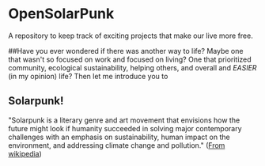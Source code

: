 # OpenSolarPunk
A repository to keep track of exciting projects that make our live more free.

##Have you ever wondered if there was another way to life? 
Maybe one that wasn't so focused on work and focused on living? One that prioritized community, ecological sustainability, helping others, and overall and *EASIER* (in my opinion) life? Then let me introduce you to
## Solarpunk!
"Solarpunk is a literary genre and art movement that envisions how the future might look if humanity succeeded in solving major contemporary challenges with an emphasis on sustainability, human impact on the environment, and addressing climate change and pollution." ([From wikipedia](https://en.wikipedia.org/wiki/Solarpunk)) 
